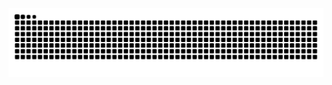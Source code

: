 <img src="https://raw.githubusercontent.com/thuan2172001/thuan2172001/output/snake.svg" alt="Snake animation" />